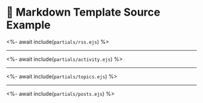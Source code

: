 # 📒 Markdown Template Source Example

<%- await include(`partials/rss.ejs`) %>

---

<%- await include(`partials/activity.ejs`) %>

---

<%- await include(`partials/topics.ejs`) %>

---

<%- await include(`partials/posts.ejs`) %>
